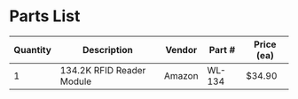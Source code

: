 # Parts List
| Quantity | Description | Vendor | Part # | Price (ea) |
| --- | --- | --- | --- | --- |
| 1 | 134.2K RFID Reader Module | Amazon | WL-134 | $34.90 |
